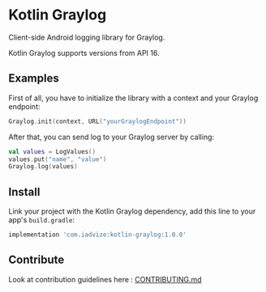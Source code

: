 Kotlin Graylog
==================

Client-side Android logging library for Graylog.

Kotlin Graylog supports versions from API 16.

## Examples

First of all, you have to initialize the library with a context and your Graylog endpoint: 

```kotlin
Graylog.init(context, URL("yourGraylogEndpoint"))
```

After that, you can send log to your Graylog server by calling: 

```kotlin
val values = LogValues()
values.put("name", "value")
Graylog.log(values)
```

## Install

Link your project with the Kotlin Graylog dependency, add this line to your app's `build.gradle`:
```gradle
implementation 'com.iadvize:kotlin-graylog:1.0.0'
```

## Contribute

Look at contribution guidelines here : [CONTRIBUTING.md](CONTRIBUTING.md)

